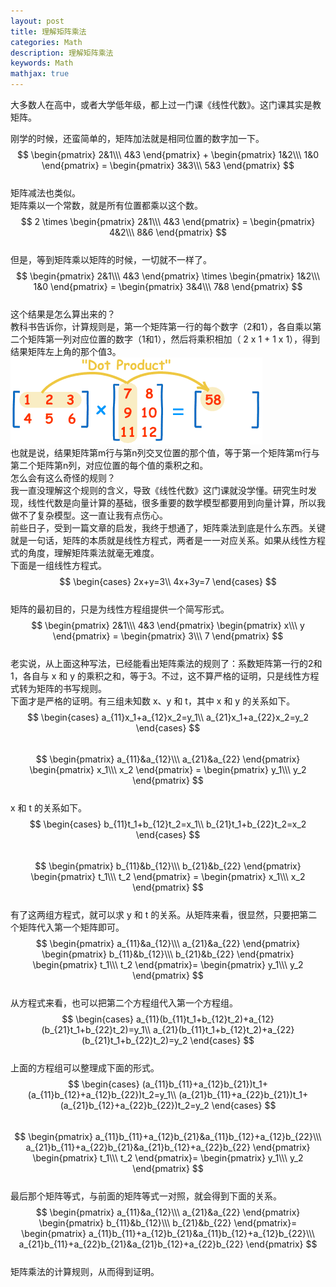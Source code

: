 ```yaml
---
layout: post
title: 理解矩阵乘法
categories: Math
description: 理解矩阵乘法
keywords: Math
mathjax: true
---
```


大多数人在高中，或者大学低年级，都上过一门课《线性代数》。这门课其实是教矩阵。  

刚学的时候，还蛮简单的，矩阵加法就是相同位置的数字加一下。  
$$
\begin{pmatrix}
2&1\\\
4&3
\end{pmatrix} +
\begin{pmatrix}
1&2\\\
1&0
\end{pmatrix} =
\begin{pmatrix}
3&3\\\
5&3
\end{pmatrix}
$$  
矩阵减法也类似。  
矩阵乘以一个常数，就是所有位置都乘以这个数。  
$$
2 \times
\begin{pmatrix}
2&1\\\
4&3
\end{pmatrix} =
\begin{pmatrix}
4&2\\\
8&6
\end{pmatrix}
$$  
但是，等到矩阵乘以矩阵的时候，一切就不一样了。  
$$
\begin{pmatrix}
2&1\\\
4&3
\end{pmatrix} \times
\begin{pmatrix}
1&2\\\
1&0
\end{pmatrix} =
\begin{pmatrix}
3&4\\\
7&8
\end{pmatrix}
$$  
这个结果是怎么算出来的？  
教科书告诉你，计算规则是，第一个矩阵第一行的每个数字（2和1），各自乘以第二个矩阵第一列对应位置的数字（1和1），然后将乘积相加（ 2 x 1 + 1 x 1），得到结果矩阵左上角的那个值3。  
![](/images/posts/2021/matrix/multiplication.gif)  
也就是说，结果矩阵第m行与第n列交叉位置的那个值，等于第一个矩阵第m行与第二个矩阵第n列，对应位置的每个值的乘积之和。  
怎么会有这么奇怪的规则？  
我一直没理解这个规则的含义，导致《线性代数》这门课就没学懂。研究生时发现，线性代数是向量计算的基础，很多重要的数学模型都要用到向量计算，所以我做不了复杂模型。这一直让我有点伤心。  
前些日子，受到一篇文章的启发，我终于想通了，矩阵乘法到底是什么东西。关键就是一句话，矩阵的本质就是线性方程式，两者是一一对应关系。如果从线性方程式的角度，理解矩阵乘法就毫无难度。  
下面是一组线性方程式。  
$$
\begin{cases}
2x+y=3\\
4x+3y=7
\end{cases}
$$  
矩阵的最初目的，只是为线性方程组提供一个简写形式。  
$$
\begin{pmatrix}
2&1\\\
4&3
\end{pmatrix}
\begin{pmatrix}
x\\\
y
\end{pmatrix} =
\begin{pmatrix}
3\\\
7
\end{pmatrix}
$$  
老实说，从上面这种写法，已经能看出矩阵乘法的规则了：系数矩阵第一行的2和1，各自与 x 和 y 的乘积之和，等于3。不过，这不算严格的证明，只是线性方程式转为矩阵的书写规则。  
下面才是严格的证明。有三组未知数 x、y 和 t，其中 x 和 y 的关系如下。  
$$
\begin{cases}
a_{11}x_1+a_{12}x_2=y_1\\
a_{21}x_1+a_{22}x_2=y_2
\end{cases}
$$  
$$
\begin{pmatrix}
a_{11}&a_{12}\\\
a_{21}&a_{22}
\end{pmatrix}
\begin{pmatrix}
x_1\\\
x_2
\end{pmatrix} =
\begin{pmatrix}
y_1\\\
y_2
\end{pmatrix}
$$  
x 和 t 的关系如下。  
$$
\begin{cases}
b_{11}t_1+b_{12}t_2=x_1\\
b_{21}t_1+b_{22}t_2=x_2
\end{cases}
$$  
$$
\begin{pmatrix}
b_{11}&b_{12}\\\
b_{21}&b_{22}
\end{pmatrix}
\begin{pmatrix}
t_1\\\
t_2
\end{pmatrix} =
\begin{pmatrix}
x_1\\\
x_2
\end{pmatrix}
$$    
有了这两组方程式，就可以求 y 和 t 的关系。从矩阵来看，很显然，只要把第二个矩阵代入第一个矩阵即可。  
$$
\begin{pmatrix}
a_{11}&a_{12}\\\
a_{21}&a_{22}
\end{pmatrix}
\begin{pmatrix}
b_{11}&b_{12}\\\
b_{21}&b_{22}
\end{pmatrix}
\begin{pmatrix}
t_1\\\
t_2
\end{pmatrix}=
\begin{pmatrix}
y_1\\\
y_2
\end{pmatrix}
$$  
从方程式来看，也可以把第二个方程组代入第一个方程组。  
$$
\begin{cases}
a_{11}(b_{11}t_1+b_{12}t_2)+a_{12}(b_{21}t_1+b_{22}t_2)=y_1\\
a_{21}(b_{11}t_1+b_{12}t_2)+a_{22}(b_{21}t_1+b_{22}t_2)=y_2
\end{cases}
$$  
上面的方程组可以整理成下面的形式。  
$$
\begin{cases}
(a_{11}b_{11}+a_{12}b_{21})t_1+(a_{11}b_{12}+a_{12}b_{22})t_2=y_1\\
(a_{21}b_{11}+a_{22}b_{21})t_1+(a_{21}b_{12}+a_{22}b_{22})t_2=y_2
\end{cases}
$$  
$$
\begin{pmatrix}
a_{11}b_{11}+a_{12}b_{21}&a_{11}b_{12}+a_{12}b_{22}\\\
a_{21}b_{11}+a_{22}b_{21}&a_{21}b_{12}+a_{22}b_{22}
\end{pmatrix}
\begin{pmatrix}
t_1\\\
t_2
\end{pmatrix}=
\begin{pmatrix}
y_1\\\
y_2
\end{pmatrix}
$$  
最后那个矩阵等式，与前面的矩阵等式一对照，就会得到下面的关系。  
$$
\begin{pmatrix}
a_{11}&a_{12}\\\
a_{21}&a_{22}
\end{pmatrix}
\begin{pmatrix}
b_{11}&b_{12}\\\
b_{21}&b_{22}
\end{pmatrix}=
\begin{pmatrix}
a_{11}b_{11}+a_{12}b_{21}&a_{11}b_{12}+a_{12}b_{22}\\\
a_{21}b_{11}+a_{22}b_{21}&a_{21}b_{12}+a_{22}b_{22}
\end{pmatrix}
$$  
矩阵乘法的计算规则，从而得到证明。
